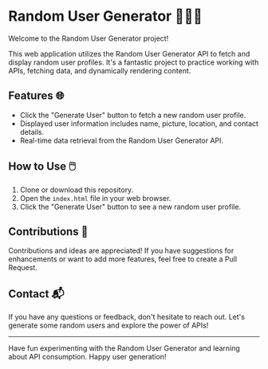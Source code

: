 # Random User Generator 🧑‍🤝‍🧑

Welcome to the Random User Generator project!

This web application utilizes the Random User Generator API to fetch and display random user profiles. It's a fantastic project to practice working with APIs, fetching data, and dynamically rendering content.

## Features 🌐

- Click the "Generate User" button to fetch a new random user profile.
- Displayed user information includes name, picture, location, and contact details.
- Real-time data retrieval from the Random User Generator API.

## How to Use 🖱️

1. Clone or download this repository.
2. Open the `index.html` file in your web browser.
3. Click the "Generate User" button to see a new random user profile.

## Contributions 🤝

Contributions and ideas are appreciated! If you have suggestions for enhancements or want to add more features, feel free to create a Pull Request.

## Contact 📬

If you have any questions or feedback, don't hesitate to reach out. Let's generate some random users and explore the power of APIs!

---

Have fun experimenting with the Random User Generator and learning about API consumption. Happy user generation!


